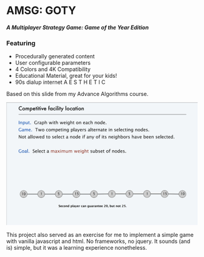 # AMSG: GOTY 

***A Multiplayer Strategy Game: Game of the Year Edition***

### Featuring

+ Procedurally generated content
+ User configurable parameters
+ 4 Colors and 4K Compatibility
+ Educational Material, great for your kids!
+ 90s dialup internet A E S T H E T I C

Based on this slide from my Advance Algorithms course.

![imageFromSlide](\images\imageFromSlide.png?raw=true)

This project also served as an exercise for me to implement a simple game with vanilla javascript and html. No frameworks, no jquery. It sounds (and is) simple, but it was a learning experience nonetheless. 

